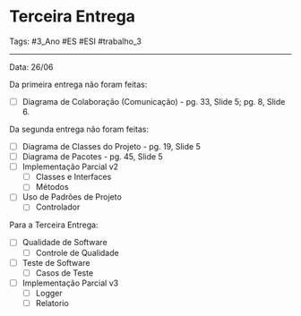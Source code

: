 # Terceira Entrega

Tags: #3_Ano #ES #ESI #trabalho_3 

---

Data: 26/06

Da primeira entrega não foram feitas:
- [ ] Diagrama de Colaboração (Comunicação) - pg. 33, Slide 5; pg. 8, Slide 6.

Da segunda entrega não foram feitas:
- [ ] Diagrama de Classes do Projeto - pg. 19, Slide 5
- [ ] Diagrama de Pacotes - pg. 45, Slide 5
- [ ] Implementação Parcial v2
	- [ ] Classes e Interfaces
	- [ ] Métodos
- [ ] Uso de Padrões de Projeto
	- [ ] Controlador

Para a Terceira Entrega:
- [ ] Qualidade de Software
	- [ ] Controle de Qualidade
- [ ] Teste de Software
	- [ ] Casos de Teste
- [ ] Implementação Parcial v3
	- [ ] Logger
	- [ ] Relatorio
